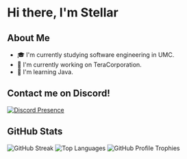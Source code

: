 # Hi there, I'm Stellar

## About Me

- 🎓 I'm currently studying software engineering in UMC.
- 🔭 I'm currently working on TeraCorporation.
- 🌱 I'm learning Java.

## Contact me on Discord!

[![Discord Presence](https://lanyard.cnrad.dev/api/256800447891767296)](https://discord.com/users/256800447891767296)

## GitHub Stats

![GitHub Streak](https://github-readme-streak-stats.herokuapp.com?user=Omegamoney&theme=dark&hide_border=true)
![Top Languages](https://github-readme-stats.vercel.app/api/top-langs/?username=Omegamoney&theme=dark&layout=compact&hide_border=true)
![GitHub Profile Trophies](https://github-profile-trophy.vercel.app/?username=Omegamoney&theme=onedark&margin-w=15&margin-h=15&column=7)
